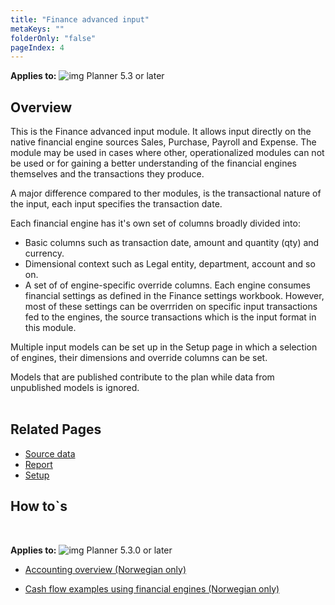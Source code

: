 ```yaml
---
title: "Finance advanced input"
metaKeys: ""
folderOnly: "false"
pageIndex: 4
---
```


**Applies to:** ![img](https://profitbasedocs.blob.core.windows.net/icons/yes-icon.png) Planner 5.3 or later

## Overview
This is the Finance advanced input module. It allows input directly on the native financial engine sources Sales, Purchase, Payroll and Expense. The module may be used in cases where other, operationalized modules can not be used or for gaining a better understanding of the financial engines themselves and the transactions they produce.<br/>

A major difference compared to ther modules, is the transactional nature of the input, each input specifies the transaction date.<br/>

Each financial engine has it's own set of columns broadly divided into:

- Basic columns such as transaction date, amount and quantity (qty) and currency.<br/>
- Dimensional context such as Legal entity, department, account and so on.<br/>
- A set of of engine-specific override columns. Each engine consumes financial settings as defined in the Finance settings workbook. However, most of these settings can be overrriden on specific input transactions fed to the engines, the source transactions which is the input format in this module.<br/>

Multiple input models can be set up in the Setup page in which a selection of engines, their dimensions and override columns can be set.<br/>

Models that are published contribute to the plan while data from unpublished models is ignored.<br/>
<br/>

## Related Pages
-  [Source data](finance-native/input-data.md)<br/>
-  [Report](finance-native/report.md)<br/>
-  [Setup](finance-native/setup.md)<br/>

## How to`s

<br/>

**Applies to:** ![img](https://profitbasedocs.blob.core.windows.net/icons/yes-icon.png) Planner 5.3.0 or later

-  [Accounting overview (Norwegian only)](https://profitbasedocs.blob.core.windows.net/enduserhelp/files/V5.3/Profitbase%20-%20Grunnleggende%20om%20bokf%C3%B8ring.pdf)<br/>

-  [Cash flow examples using financial engines (Norwegian only)](https://profitbasedocs.blob.core.windows.net/enduserhelp/files/V5.3/Profitbase%20-%20Kontantstr%C3%B8m%20med%20Planner.pdf)<br/>

<br/>


